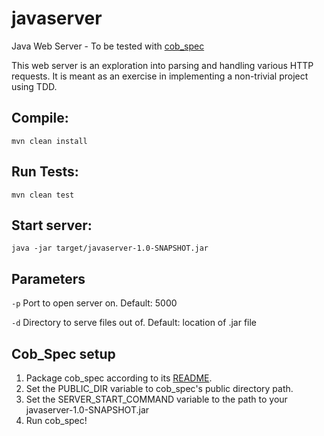 # javaserver
Java Web Server - To be tested with [cob_spec](https://github.com/8thlight/cob_spec "github.com/8thlight/cob_spec")

This web server is an exploration into parsing and handling various HTTP requests.
It is meant as an exercise in implementing a non-trivial project using TDD.

## Compile: ##
```
mvn clean install
```

## Run Tests: ##
```
mvn clean test
```

## Start server: ##
```
java -jar target/javaserver-1.0-SNAPSHOT.jar
```

## Parameters ##
`-p` Port to open server on. Default: 5000

`-d` Directory to serve files out of. Default: location of .jar file

## Cob_Spec setup ##
1. Package cob_spec according to its [README](https://github.com/8thlight/cob_spec).
2. Set the PUBLIC_DIR variable to cob_spec's public directory path.
3. Set the SERVER_START_COMMAND variable to the path to your javaserver-1.0-SNAPSHOT.jar
4. Run cob_spec!


